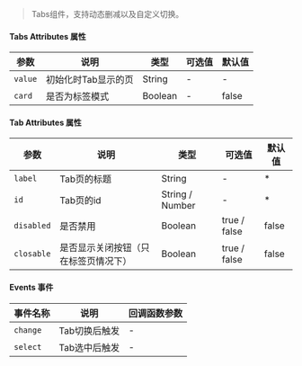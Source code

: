 > Tabs组件，支持动态删减以及自定义切换。

#### Tabs Attributes 属性

参数 | 说明 | 类型 | 可选值 | 默认值
--- | --- | --- | --- | ---
`value` | 初始化时Tab显示的页 | String | - | -
`card` | 是否为标签模式 | Boolean | - | false

#### Tab Attributes 属性

参数 | 说明 | 类型 | 可选值 | 默认值
--- | --- | --- | --- | ---
`label` | Tab页的标题 | String | - | *
`id` | Tab页的id | String / Number | - | *
`disabled` | 是否禁用 | Boolean | true / false | false
`closable` | 是否显示关闭按钮（只在标签页情况下） | Boolean | true / false | false

#### Events 事件

事件名称 | 说明 | 回调函数参数
--- | --- | --- | 
`change` | Tab切换后触发 | -
`select` | Tab选中后触发 | -
